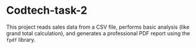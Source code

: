 # Codtech-task-2
This project reads sales data from a CSV file, performs basic analysis (like grand total calculation), and generates a professional PDF report using the `fpdf` library.
